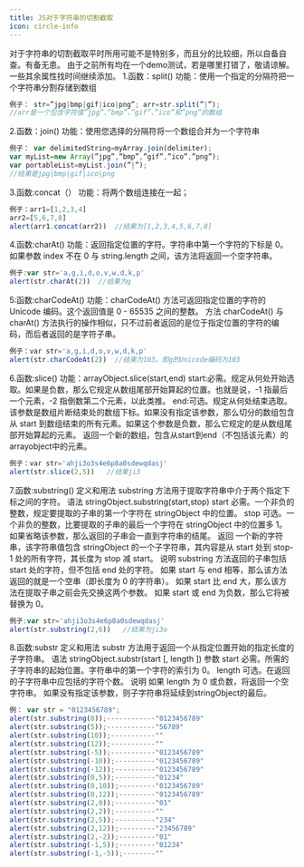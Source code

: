 ```yaml
---
title: JS对于字符串的切割截取
icon: circle-info
---
```




对于字符串的切割截取平时所用可能不是特别多，而且分的比较细，所以自备自查。有备无患。
由于之前所有均在一个demo测试，若是哪里打错了，敬请谅解。一些其余属性找时间继续添加。
1.函数：split()
功能：使用一个指定的分隔符把一个字符串分割存储到数组
```javascript
例子： str=”jpg|bmp|gif|ico|png”; arr=str.split(”|”);
//arr是一个包含字符值”jpg”、”bmp”、”gif”、”ico”和”png”的数组
```

2.函数：join()
功能：使用您选择的分隔符将一个数组合并为一个字符串
```javascript
例子： var delimitedString=myArray.join(delimiter);
var myList=new Array(”jpg”,”bmp”,”gif”,”ico”,”png”);
var portableList=myList.join(”|”);
//结果是jpg|bmp|gif|ico|png
```

3.函数:concat（）
功能：将两个数组连接在一起；
```javascript
例子：arr1=[1,2,3,4]
arr2=[5,6,7,8]
alert(arr1.concat(arr2))  //结果为[1,2,3,4,5,6,7,8]
```

4.函数:charAt()
功能：返回指定位置的字符。字符串中第一个字符的下标是 0。如果参数 index 不在 0 与 string.length 之间，该方法将返回一个空字符串。
```javascript
例子:var str='a,g,i,d,o,v,w,d,k,p'
alert(str.charAt(2))  //结果为g
```

5:函数:charCodeAt()
功能：charCodeAt() 方法可返回指定位置的字符的 Unicode 编码。这个返回值是 0 - 65535 之间的整数。
方法 charCodeAt() 与 charAt() 方法执行的操作相似，只不过前者返回的是位于指定位置的字符的编码，而后者返回的是字符子串。
```javascript
例子：var str='a,g,i,d,o,v,w,d,k,p'
alert(str.charCodeAt(2))  //结果为103。即g的Unicode编码为103
```

6.函数:slice()
功能：arrayObject.slice(start,end)
start:必需。规定从何处开始选取。如果是负数，那么它规定从数组尾部开始算起的位置。也就是说，-1 指最后一个元素，-2 指倒数第二个元素，以此类推。
end:可选。规定从何处结束选取。该参数是数组片断结束处的数组下标。如果没有指定该参数，那么切分的数组包含从 start 到数组结束的所有元素。如果这个参数是负数，那么它规定的是从数组尾部开始算起的元素。
返回一个新的数组，包含从start到end（不包括该元素）的arrayobject中的元素。
```javascript
例子：var str='ahji3o3s4e6p8a0sdewqdasj'
alert(str.slice(2,5))   //结果ji3
```


7.函数:substring()
定义和用法 substring 方法用于提取字符串中介于两个指定下标之间的字符。
语法 stringObject.substring(start,stop)
start 必需。一个非负的整数，规定要提取的子串的第一个字符在 stringObject 中的位置。
stop 可选。一个非负的整数，比要提取的子串的最后一个字符在 stringObject 中的位置多 1。
如果省略该参数，那么返回的子串会一直到字符串的结尾。
返回 一个新的字符串，该字符串值包含 stringObject 的一个子字符串，其内容是从 start 处到 stop-1 处的所有字符，其长度为 stop 减 start。 说明 substring 方法返回的子串包括 start 处的字符，但不包括 end 处的字符。 如果 start 与 end 相等，那么该方法返回的就是一个空串（即长度为 0 的字符串）。 如果 start 比 end 大，那么该方法在提取子串之前会先交换这两个参数。 如果 start 或 end 为负数，那么它将被替换为 0。
```javascript
例子:var str='ahji3o3s4e6p8a0sdewqdasj'
alert(str.substring(2,6))   //结果为ji3o
```


8.函数:substr
定义和用法 substr 方法用于返回一个从指定位置开始的指定长度的子字符串。
语法 stringObject.substr(start [, length ])
参数  start 必需。所需的子字符串的起始位置。字符串中的第一个字符的索引为 0。
length 可选。在返回的子字符串中应包括的字符个数。 说明 如果 length 为 0 或负数，将返回一个空字符串。 如果没有指定该参数，则子字符串将延续到stringObject的最后。
```javascript
例： var str = "0123456789";
alert(str.substring(0));------------"0123456789"
alert(str.substring(5));------------"56789"
alert(str.substring(10));-----------""
alert(str.substring(12));-----------""
alert(str.substring(-5));-----------"0123456789"
alert(str.substring(-10));----------"0123456789"
alert(str.substring(-12));----------"0123456789"
alert(str.substring(0,5));----------"01234"
alert(str.substring(0,10));---------"0123456789"
alert(str.substring(0,12));---------"0123456789"
alert(str.substring(2,0));----------"01"
alert(str.substring(2,2));----------""
alert(str.substring(2,5));----------"234"
alert(str.substring(2,12));---------"23456789"
alert(str.substring(2,-2));---------"01"
alert(str.substring(-1,5));---------"01234"
alert(str.substring(-1,-5));--------""
```
